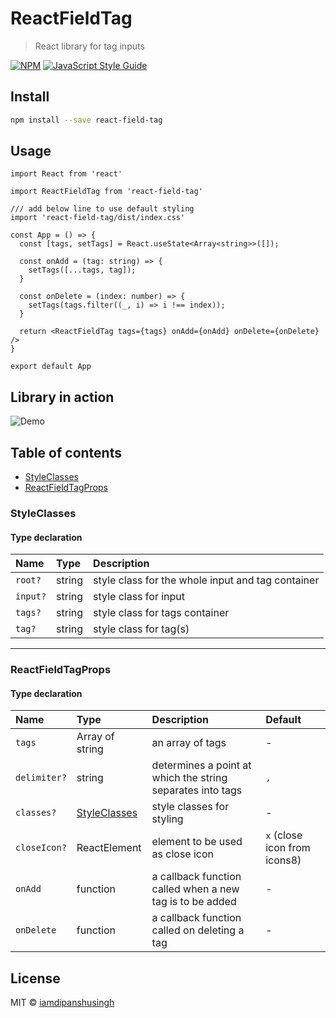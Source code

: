 # ReactFieldTag

> React library for tag inputs

[![NPM](https://img.shields.io/npm/v/react-field-tag.svg)](https://www.npmjs.com/package/react-field-tag) [![JavaScript Style Guide](https://img.shields.io/badge/code_style-standard-brightgreen.svg)](https://standardjs.com)

## Install

```bash
npm install --save react-field-tag
```

## Usage

```tsx
import React from 'react'

import ReactFieldTag from 'react-field-tag'

/// add below line to use default styling
import 'react-field-tag/dist/index.css'

const App = () => {
  const [tags, setTags] = React.useState<Array<string>>([]);

  const onAdd = (tag: string) => {
    setTags([...tags, tag]);
  }

  const onDelete = (index: number) => {
    setTags(tags.filter((_, i) => i !== index));
  }

  return <ReactFieldTag tags={tags} onAdd={onAdd} onDelete={onDelete} />
}

export default App
```

## Library in action

![Demo](https://github.com/iamdipanshusingh/React-Field-Tag/blob/dipanshu/docs/docs/demo.gif)

## Table of contents

- [StyleClasses](#StyleClasses)
- [ReactFieldTagProps](#ReactFieldTagProps)

### StyleClasses

#### Type declaration

| Name | Type | Description |
| :------ | :------ | :------ |
| `root?` | string | style class for the whole input and tag container |
| `input?` | string | style class for input |
| `tags?` | string | style class for tags container |
| `tag?` | string | style class for tag(s) |

___

### ReactFieldTagProps

#### Type declaration

| Name | Type | Description | Default |
| :------ | :------ | :------ | :------ |
| `tags` | Array of string | an array of tags | - |
| `delimiter?` | string | determines a point at which the string separates into tags | `,` |
| `classes?` | [StyleClasses](#StyleClasses) | style classes for styling | - |
| `closeIcon?` | ReactElement | element to be used as close icon | `x` (close icon from icons8) |
| `onAdd` | function | a callback function called when a new tag is to be added | - |
| `onDelete` | function | a callback function called on deleting a tag | - |

## License

MIT © [iamdipanshusingh](https://github.com/iamdipanshusingh)
